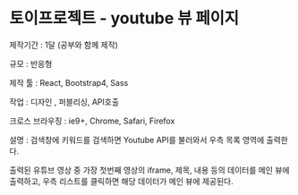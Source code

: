 # 토이프로젝트 - youtube 뷰 페이지



제작기간 : 1달 (공부와 함께 제작)

규모 : 반응형

제작 툴 : React, Bootstrap4, Sass

작업 : 디자인 , 퍼블리싱, API호출

크로스 브라우징 : ie9+, Chrome, Safari, Firefox

설명 : 검색창에 키워드를 검색하면 Youtube API를 불러와서 우측 목록 영역에 출력한다.

출력된 유튜브 영상 중 가장 첫번째 영상의 iframe, 제목, 내용 등의 데이터를 메인 뷰에 출력하고, 우측 리스트를 클릭하면 해당 데이터가 메인 뷰에 제공된다.


